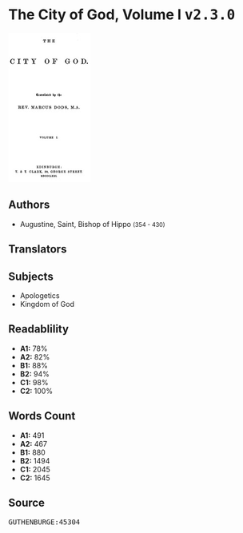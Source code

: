 # The City of God, Volume I <kbd>v2.3.0</kbd>

![](./cover.medium.jpg "")

## Authors


 - Augustine, Saint, Bishop of Hippo <small>(354 - 430)</small>

## Translators



## Subjects


 - Apologetics
 - Kingdom of God

## Readablility


 - **A1:** 78%
 - **A2:** 82%
 - **B1:** 88%
 - **B2:** 94%
 - **C1:** 98%
 - **C2:** 100%

## Words Count


 - **A1:** 491
 - **A2:** 467
 - **B1:** 880
 - **B2:** 1494
 - **C1:** 2045
 - **C2:** 1645

## Source


<kbd>GUTHENBURGE:45304</kbd>
